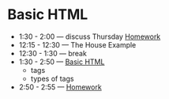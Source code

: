 # Basic HTML 
- 1:30 - 2:00 — discuss Thursday [Homework](../day-2/homework.md)
- 12:15 - 12:30 — The House Example
- 12:30 - 1:30 — break
- 1:30 - 2:50 — [Basic HTML](https://btholt.github.io/intro-to-web-dev-v2/basic-html)
  - tags
  - types of tags
- 2:50 - 2:55 — [Homework](./homework.md)
